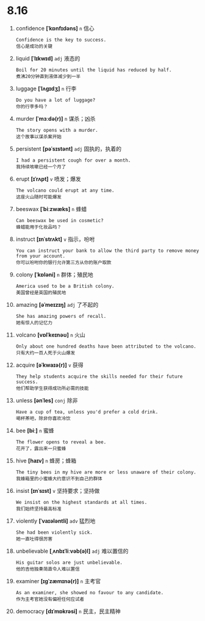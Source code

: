 # 8.16

1. confidence **[ˈkɒnfɪdəns]** `n` 信心

   ```
   Confidence is the key to success.
   信心是成功的关键
   ```

2. liquid **[ˈlɪkwɪd]** `adj` 液态的

   ```
   Boil for 20 minutes until the liquid has reduced by half.
   煮沸20分钟直到液体减少到一半
   ```

3. luggage **[ˈlʌɡɪdʒ]** `n` 行李

   ```
   Do you have a lot of luggage?
   你的行李多吗？
   ```

4. murder **[ˈmɜːdə(r)]** `n` 谋杀；凶杀

   ```
   The story opens with a murder.
   这个故事以谋杀案开始
   ```

5. persistent **[pəˈsɪstənt]** `adj` 固执的，执着的

   ```
   I had a persistent cough for over a month.
   我持续咳嗽已经一个月了
   ```

6. erupt **[ɪˈrʌpt]** `v` 喷发；爆发

   ```
   The volcano could erupt at any time.
   这座火山随时可能爆发
   ```

7. beeswax **[ˈbiːzwæks]** `n` 蜂蜡

   ```
   Can beeswax be used in cosmetic?
   蜂蜡能用于化妆品吗？
   ```

8. instruct **[ɪnˈstrʌkt]** `v` 指示，吩咐

   ```
   You can instruct your bank to allow the third party to remove money from your account.
   你可以吩咐你的银行允许第三方从你的账户取款
   ```

9. colony **[ˈkɒləni]** `n` 群体；殖民地

   ```
   America used to be a British colony.
   美国曾经是英国的殖民地
   ```

10. amazing **[əˈmeɪzɪŋ]** `adj` 了不起的

    ```
    She has amazing powers of recall.
    她有惊人的记忆力
    ```

11. volcano **[vɒlˈkeɪnəʊ]** `n` 火山

    ```
    Only about one hundred deaths have been attributed to the volcano.
    只有大约一百人死于火山爆发
    ```

12. acquire **[əˈkwaɪə(r)]** `v` 获得

    ```
    They help students acquire the skills needed for their future success.
    他们帮助学生获得成功所必需的技能
    ```

13. unless **[ənˈles]** `conj` 除非

    ```
    Have a cup of tea, unless you'd prefer a cold drink.
    喝杯茶吧，除非你喜欢冷饮
    ```

14. bee **[biː]** `n` 蜜蜂

    ```
    The flower opens to reveal a bee.
    花开了，露出来一只蜜蜂
    ```

15. hive **[haɪv]** `n` 蜂房；蜂箱

    ```
    The tiny bees in my hive are more or less unaware of their colony.
    我蜂箱里的小蜜蜂大约意识不到自己的群体
    ```

16. insist **[ɪnˈsɪst]** `v` 坚持要求；坚持做

    ```
    We insist on the highest standards at all times.
    我们始终坚持最高标准
    ```

17. violently **[ˈvaɪələntli]** `adv` 猛烈地

    ```
    She had been violently sick.
    她一直吐得很厉害
    ```

18. unbelievable **[ˌʌnbɪˈliːvəb(ə)l]** `adj` 难以置信的

    ```
    His guitar solos are just unbelievable.
    他的吉他独奏简直令人难以置信
    ```

19. examiner **[ɪɡˈzæmɪnə(r)]** `n` 主考官

    ```
    As an examiner, she showed no favour to any candidate.
    作为主考官她没有偏袒任何应试者
    ```

20. democracy **[dɪˈmɒkrəsi]** `n` 民主，民主精神
